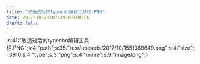 ```yaml
---
title: "改造过后的typecho编辑工具栏.PNG"
date: 2017-10-20T07:49:03+08:00
draft: false
---
```

;s:41:"改造过后的typecho编辑工具栏.PNG";s:4:"path";s:35:"/usr/uploads/2017/10/1551369649.png";s:4:"size";i:3910;s:4:"type";s:3:"png";s:4:"mime";s:9:"image/png";}